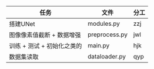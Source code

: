 |任务|文件|分工|
|--|--|--|
|搭建UNet|modules.py|zzj|
|图像像素值截断 + 数据增强|preprocess.py|jwl|
|训练 + 测试 + 初始化之类的|main.py|hjk|
|数据集读取|dataloader.py|qyp|


